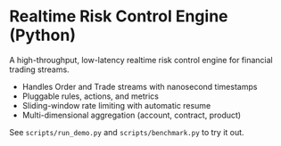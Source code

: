 # Realtime Risk Control Engine (Python)

A high-throughput, low-latency realtime risk control engine for financial trading streams.

- Handles Order and Trade streams with nanosecond timestamps
- Pluggable rules, actions, and metrics
- Sliding-window rate limiting with automatic resume
- Multi-dimensional aggregation (account, contract, product)

See `scripts/run_demo.py` and `scripts/benchmark.py` to try it out.
